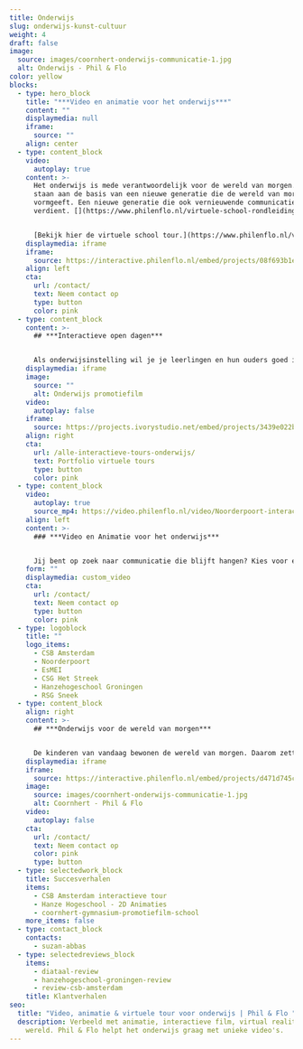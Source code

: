 ```yaml
---
title: Onderwijs
slug: onderwijs-kunst-cultuur
weight: 4
draft: false
image:
  source: images/coornhert-onderwijs-communicatie-1.jpg
  alt: Onderwijs - Phil & Flo
color: yellow
blocks:
  - type: hero_block
    title: "***Video en animatie voor het onderwijs***"
    content: ""
    displaymedia: null
    iframe:
      source: ""
    align: center
  - type: content_block
    video:
      autoplay: true
    content: >-
      Het onderwijs is mede verantwoordelijk voor de wereld van morgen. Zij
      staan aan de basis van een nieuwe generatie die de wereld van morgen
      vormgeeft. Een nieuwe generatie die ook vernieuwende communicatie
      verdient. [](https://www.philenflo.nl/virtuele-school-rondleiding/)


      [Bekijk hier de virtuele school tour.](https://www.philenflo.nl/virtuele-school-rondleiding/)
    displaymedia: iframe
    iframe:
      source: https://interactive.philenflo.nl/embed/projects/08f693b1e5172b3ebfa10e00?iv_branded=1
    align: left
    cta:
      url: /contact/
      text: Neem contact op
      type: button
      color: pink
  - type: content_block
    content: >-
      ## ***Interactieve open dagen***


      Als onderwijsinstelling wil je je leerlingen en hun ouders goed informeren. Daarom denkt Phil & Flo goed met je mee over de juiste inzet van middelen om deze doelgroep optimaal te informeren. Met deze mindset realiseren we resultaten die verder gaan dan alleen [video](https://www.philenflo.nl/oplossingen/video-laten-maken/) of een [animatie](https://www.philenflo.nl/oplossingen/animatie-laten-maken/).
    displaymedia: iframe
    image:
      source: ""
      alt: Onderwijs promotiefilm
    video:
      autoplay: false
    iframe:
      source: https://projects.ivorystudio.net/embed/projects/3439e022b9b8aaad7250b257
    align: right
    cta:
      url: /alle-interactieve-tours-onderwijs/
      text: Portfolio virtuele tours
      type: button
      color: pink
  - type: content_block
    video:
      autoplay: true
      source_mp4: https://video.philenflo.nl/video/Noorderpoort-interactieve-video-tour.mp4
    align: left
    content: >-
      ### ***Video en Animatie voor het onderwijs***


      Jij bent op zoek naar communicatie die blijft hangen? Kies voor een [animatiefilm](https://www.philenflo.nl/animatiefilm-laten-maken/), [video](https://www.philenflo.nl/oplossingen/video-laten-maken/), [virtuele tour](https://www.philenflo.nl/virtuele-tour/) of interactieve video, speciaal op maat geproduceerd voor jouw onderwijsinstelling. Werk samen met een videospecialist op het gebied van onderwijs, dit voorkomt misverstanden en stroeve samenwerkingen. Kies voor een strategisch en creatief partner zoals Phil & Flo en kies voor een leuke samenwerking.
    form: ""
    displaymedia: custom_video
    cta:
      url: /contact/
      text: Neem contact op
      type: button
      color: pink
  - type: logoblock
    title: ""
    logo_items:
      - CSB Amsterdam
      - Noorderpoort
      - EsMEI
      - CSG Het Streek
      - Hanzehogeschool Groningen
      - RSG Sneek
  - type: content_block
    align: right
    content: >-
      ## ***Onderwijs voor de wereld van morgen***


      De kinderen van vandaag bewonen de wereld van morgen. Daarom zetten wij ons in voor inspirerend en vernieuwend onderwijs. We willen de volgende generatie de mogelijkheden bieden die nodig zijn om onderdeel uit te maken van een betere en kansrijke toekomst. We doen dit door samenwerkingen aan te gaan met onderwijsinstellingen die dezelfde overtuiging en hebben; de opleiders van de wereld van morgen.
    displaymedia: iframe
    iframe:
      source: https://interactive.philenflo.nl/embed/projects/d471d745c81adaa616ce9290?iv_branded=1
    image:
      source: images/coornhert-onderwijs-communicatie-1.jpg
      alt: Coornhert - Phil & Flo
    video:
      autoplay: false
    cta:
      url: /contact/
      text: Neem contact op
      color: pink
      type: button
  - type: selectedwork_block
    title: Succesverhalen
    items:
      - CSB Amsterdam interactieve tour
      - Hanze Hogeschool - 2D Animaties
      - coornhert-gymnasium-promotiefilm-school
    more_items: false
  - type: contact_block
    contacts:
      - suzan-abbas
  - type: selectedreviews_block
    items:
      - diataal-review
      - hanzehogeschool-groningen-review
      - review-csb-amsterdam
    title: Klantverhalen
seo:
  title: "Video, animatie & virtuele tour voor onderwijs | Phil & Flo "
  description: Verbeeld met animatie, interactieve film, virtual reality jouw
    wereld. Phil & Flo helpt het onderwijs graag met unieke video's.
---
```

